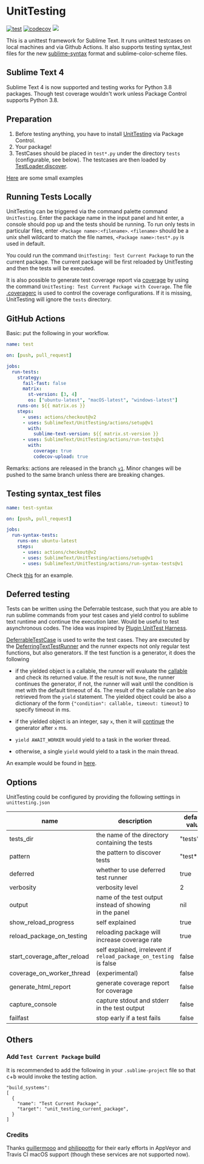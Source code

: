 UnitTesting
===================

[![test](https://github.com/SublimeText/UnitTesting/actions/workflows/test.yaml/badge.svg)](https://github.com/SublimeText/UnitTesting/actions/workflows/test.yaml)
[![codecov](https://codecov.io/gh/SublimeText/UnitTesting/branch/master/graph/badge.svg)](https://codecov.io/gh/SublimeText/UnitTesting)
<a href="https://packagecontrol.io/packages/UnitTesting"><img src="https://packagecontrol.herokuapp.com/downloads/UnitTesting.svg"></a>

This is a unittest framework for Sublime Text. It runs unittest testcases on local machines and via Github Actions. It also supports testing syntax_test files for the new [sublime-syntax](https://www.sublimetext.com/docs/3/syntax.html) format and sublime-color-scheme files.


## Sublime Text 4

Sublime Text 4 is now supported and testing works for Python 3.8 packages. Though test coverage wouldn't work unless Package Control supports Python 3.8.

## Preparation

1. Before testing anything, you have to install [UnitTesting](https://github.com/SublimeText/UnitTesting) via Package Control.
2. Your package!
3. TestCases should be placed in `test*.py` under the directory `tests` (configurable, see below). The testcases are then loaded by [TestLoader.discover](https://docs.python.org/3.3/library/unittest.html#unittest.TestLoader.discover).

[Here](https://github.com/randy3k/UnitTesting-example) are some small examples

## Running Tests Locally

UnitTesting can be triggered via the command palette command `UnitTesting`.
Enter the package name in the input panel and hit enter, a console should pop
up and the tests should be running. To run only tests in particular files,
enter `<Package name>:<filename>`. `<filename>` should be a unix shell
wildcard to match the file names, `<Package name>:test*.py` is used in
default.


You could run the command `UnitTesting: Test Current Package` to run the
current package. The current package will be first reloaded by UnitTesting
and then the tests will be executed.


It is also possible to generate test
coverage report via [coverage](https://pypi.python.org/pypi/coverage) by using the command
`UnitTesting: Test Current Package with Coverage`.
The file [.coveragerc](.coveragerc) is used to control the coverage configurations. If
it is missing, UnitTesting will ignore the `tests` directory.


## GitHub Actions

Basic: put the following in your workflow.
```yaml
name: test

on: [push, pull_request]

jobs:
  run-tests:
    strategy:
      fail-fast: false
      matrix:
        st-version: [3, 4]
        os: ["ubuntu-latest", "macOS-latest", "windows-latest"]
    runs-on: ${{ matrix.os }}
    steps:
      - uses: actions/checkout@v2
      - uses: SublimeText/UnitTesting/actions/setup@v1
        with:
          sublime-text-version: ${{ matrix.st-version }}
      - uses: SublimeText/UnitTesting/actions/run-tests@v1
        with:
          coverage: true
          codecov-upload: true
```

Remarks: actions are released in the branch [`v1`](https://github.com/SublimeText/UnitTesting/tree/v1). Minor changes will be pushed to the same branch unless there
are breaking changes.

## Testing syntax_test files

```yaml
name: test-syntax

on: [push, pull_request]

jobs:
  run-syntax-tests:
    runs-on: ubuntu-latest
    steps:
      - uses: actions/checkout@v2
      - uses: SublimeText/UnitTesting/actions/setup@v1
      - uses: SublimeText/UnitTesting/actions/run-syntax-tests@v1
```
Check [this](https://github.com/randy3k/UnitTesting-example) for an example.


## Deferred testing

Tests can be written using the Deferrable testcase, such that you are
able to run sublime commands from your test cases and yield control to sublime
text runtime and continue the execution later. Would be useful to test
asynchronous codes. The idea was inspired by [Plugin UnitTest Harness](https://bitbucket.org/klorenz/sublimepluginunittestharness).


[DeferrableTestCase][1] is used to write the test cases. They are executed by
the [DeferringTextTestRunner][2] and the runner expects not only regular test
functions, but also generators. If the test function is a generator, it does
the following

- if the yielded object is a callable, the runner will evaluate the
  [callable][3] and check its returned value. If the result is not `None`, 
  the runner continues the generator, if not, the runner will wait until the
  condition is met with the default timeout of 4s. The result of the callable
  can be also retrieved from the `yield` statement. The yielded object could 
  be also a dictionary of the form `{"condition": callable, timeout: timeout}` 
  to specify timeout in ms.

- if the yielded object is an integer, say `x`, then it will [continue][4] the
  generator after `x` ms.

- `yield AWAIT_WORKER` would yield to a task in the worker thread.

- otherwise, a single `yield` would yield to a task in the main thread.



An example would be found in [here](https://github.com/randy3k/UnitTesting-example/blob/master/tests/test_defer.py).


## Options

UnitTesting could be configured by providing the following settings in `unittesting.json`

| name                        | description                                                         | default value |
| ----                        | ---                                                                 | ----          |
| tests_dir                   | the name of the directory containing the tests                      | "tests"       |
| pattern                     | the pattern to discover tests                                       | "test*.py"    |
| deferred                    | whether to use deferred test runner                                 | true          |
| verbosity                   | verbosity level                                                     | 2             |
| output                      | name of the test output instead of showing <br> in the panel        | nil           |
| show_reload_progress        | self explained                                                      | true          |
| reload_package_on_testing   | reloading package will increase coverage rate                       | true          |
| start_coverage_after_reload | self explained, irrelevent if  `reload_package_on_testing` is false | false         |
| coverage_on_worker_thread   | (experimental)                                                      | false         |
| generate_html_report        | generate coverage report for coverage                               | false         |
| capture_console             | capture stdout and stderr in the test output                        | false         |
| failfast                    | stop early if a test fails                                          | false         |

## Others

### Add `Test Current Package` build

It is recommended to add the following in your `.sublime-project` file so that <kbd>c</kbd>+<kbd>b</kbd> would invoke the testing action.

```
"build_systems":
[
  {
    "name": "Test Current Package",
    "target": "unit_testing_current_package",
  }
]
```

### Credits
Thanks [guillermooo](https://github.com/guillermooo) and [philippotto](https://github.com/philippotto) for their early efforts in AppVeyor and Travis CI macOS support (though these services are not supported now).


[1]: https://github.com/SublimeText/UnitTesting/blob/60e15d42d6ff96156408aec1999d6a16ddcf8e03/unittesting/core/py33/case.py#L22
[2]: https://github.com/SublimeText/UnitTesting/blob/60e15d42d6ff96156408aec1999d6a16ddcf8e03/unittesting/core/py33/runner.py#L21
[3]: https://github.com/SublimeText/UnitTesting/blob/60e15d42d6ff96156408aec1999d6a16ddcf8e03/unittesting/core/py33/runner.py#L65
[4]: https://github.com/SublimeText/UnitTesting/blob/60e15d42d6ff96156408aec1999d6a16ddcf8e03/unittesting/core/py33/runner.py#L72
